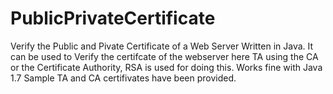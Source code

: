 # PublicPrivateCertificate
Verify the Public and Pivate Certificate of a Web Server
Written in Java. It can be used to Verify the certifcate of the webserver here TA using the CA or the Certificate Authority,
RSA is used for doing this.
Works fine with Java 1.7
Sample TA and CA certifivates have been provided.
